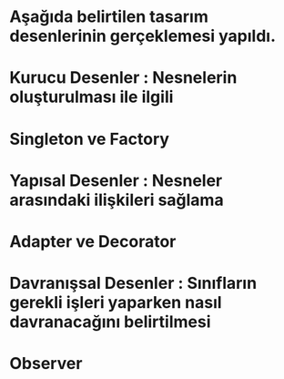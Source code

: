 # Aşağıda belirtilen tasarım desenlerinin gerçeklemesi yapıldı.
# Kurucu Desenler : Nesnelerin oluşturulması ile ilgili
# Singleton ve Factory
# Yapısal Desenler : Nesneler arasındaki ilişkileri sağlama 
# Adapter ve Decorator
# Davranışsal Desenler : Sınıfların gerekli işleri yaparken nasıl davranacağını belirtilmesi
# Observer